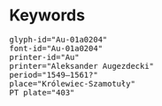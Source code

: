 # Keywords
<pre>
glyph-id="Au-01a0204"
font-id="Au-01a0204"
printer-id="Au"
printer="Aleksander Augezdecki"
period="1549–1561?"
place="Królewiec-Szamotuły"
PT plate="403"
</pre>
